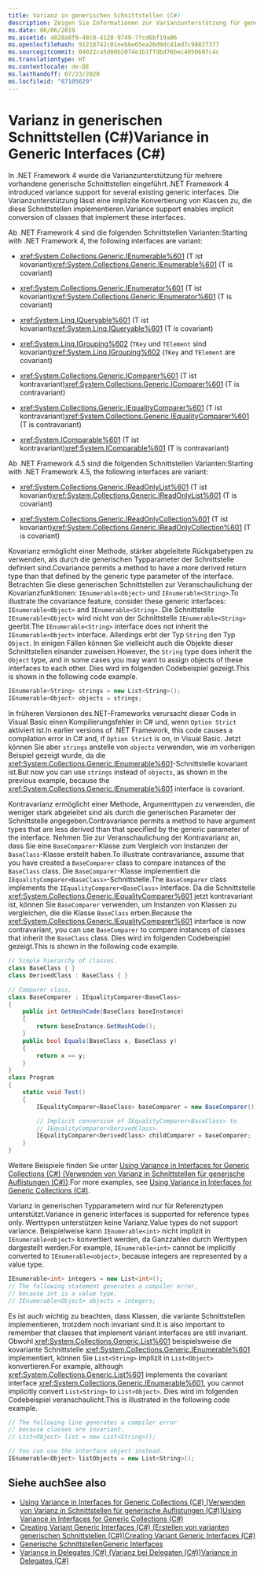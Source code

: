 ```yaml
---
title: Varianz in generischen Schnittstellen (C#)
description: Zeigen Sie Informationen zur Varianzunterstützung für generische Schnittstellen an, einschließlich aktualisierter Informationen für vorhandene Schnittstellen in .NET Framework 4 und 4.5.
ms.date: 06/06/2019
ms.assetid: 4828a8f9-48c0-4128-9749-7fcd6bf19a06
ms.openlocfilehash: 91218742c01eeb6e65ea26d9dc41ed7c98827377
ms.sourcegitcommit: 04022ca5d00b2074e1b1ffdbd76bec4950697c4c
ms.translationtype: HT
ms.contentlocale: de-DE
ms.lasthandoff: 07/23/2020
ms.locfileid: "87105629"
---
```

# <a name="variance-in-generic-interfaces-c"></a><span data-ttu-id="1120e-103">Varianz in generischen Schnittstellen (C#)</span><span class="sxs-lookup"><span data-stu-id="1120e-103">Variance in Generic Interfaces (C#)</span></span>

<span data-ttu-id="1120e-104">In .NET Framework 4 wurde die Varianzunterstützung für mehrere vorhandene generische Schnittstellen eingeführt.</span><span class="sxs-lookup"><span data-stu-id="1120e-104">.NET Framework 4 introduced variance support for several existing generic interfaces.</span></span> <span data-ttu-id="1120e-105">Die Varianzunterstützung lässt eine implizite Konvertierung von Klassen zu, die diese Schnittstellen implementieren.</span><span class="sxs-lookup"><span data-stu-id="1120e-105">Variance support enables implicit conversion of classes that implement these interfaces.</span></span>

<span data-ttu-id="1120e-106">Ab .NET Framework 4 sind die folgenden Schnittstellen Varianten:</span><span class="sxs-lookup"><span data-stu-id="1120e-106">Starting with .NET Framework 4, the following interfaces are variant:</span></span>

- <span data-ttu-id="1120e-107"><xref:System.Collections.Generic.IEnumerable%601> (T ist kovariant)</span><span class="sxs-lookup"><span data-stu-id="1120e-107"><xref:System.Collections.Generic.IEnumerable%601> (T is covariant)</span></span>

- <span data-ttu-id="1120e-108"><xref:System.Collections.Generic.IEnumerator%601> (T ist kovariant)</span><span class="sxs-lookup"><span data-stu-id="1120e-108"><xref:System.Collections.Generic.IEnumerator%601> (T is covariant)</span></span>

- <span data-ttu-id="1120e-109"><xref:System.Linq.IQueryable%601> (T ist kovariant)</span><span class="sxs-lookup"><span data-stu-id="1120e-109"><xref:System.Linq.IQueryable%601> (T is covariant)</span></span>

- <span data-ttu-id="1120e-110"><xref:System.Linq.IGrouping%602> (`TKey` und `TElement` sind kovariant)</span><span class="sxs-lookup"><span data-stu-id="1120e-110"><xref:System.Linq.IGrouping%602> (`TKey` and `TElement` are covariant)</span></span>

- <span data-ttu-id="1120e-111"><xref:System.Collections.Generic.IComparer%601> (T ist kontravariant)</span><span class="sxs-lookup"><span data-stu-id="1120e-111"><xref:System.Collections.Generic.IComparer%601> (T is contravariant)</span></span>

- <span data-ttu-id="1120e-112"><xref:System.Collections.Generic.IEqualityComparer%601> (T ist kontravariant)</span><span class="sxs-lookup"><span data-stu-id="1120e-112"><xref:System.Collections.Generic.IEqualityComparer%601> (T is contravariant)</span></span>

- <span data-ttu-id="1120e-113"><xref:System.IComparable%601> (T ist kontravariant)</span><span class="sxs-lookup"><span data-stu-id="1120e-113"><xref:System.IComparable%601> (T is contravariant)</span></span>

<span data-ttu-id="1120e-114">Ab .NET Framework 4.5 sind die folgenden Schnittstellen Varianten:</span><span class="sxs-lookup"><span data-stu-id="1120e-114">Starting with .NET Framework 4.5, the following interfaces are variant:</span></span>

- <span data-ttu-id="1120e-115"><xref:System.Collections.Generic.IReadOnlyList%601> (T ist kovariant)</span><span class="sxs-lookup"><span data-stu-id="1120e-115"><xref:System.Collections.Generic.IReadOnlyList%601> (T is covariant)</span></span>

- <span data-ttu-id="1120e-116"><xref:System.Collections.Generic.IReadOnlyCollection%601> (T ist kovariant)</span><span class="sxs-lookup"><span data-stu-id="1120e-116"><xref:System.Collections.Generic.IReadOnlyCollection%601> (T is covariant)</span></span>

<span data-ttu-id="1120e-117">Kovarianz ermöglicht einer Methode, stärker abgeleitete Rückgabetypen zu verwenden, als durch die generischen Typparameter der Schnittstelle definiert sind.</span><span class="sxs-lookup"><span data-stu-id="1120e-117">Covariance permits a method to have a more derived return type than that defined by the generic type parameter of the interface.</span></span> <span data-ttu-id="1120e-118">Betrachten Sie diese generischen Schnittstellen zur Veranschaulichung der Kovarianzfunktionen: `IEnumerable<Object>` und `IEnumerable<String>`.</span><span class="sxs-lookup"><span data-stu-id="1120e-118">To illustrate the covariance feature, consider these generic interfaces: `IEnumerable<Object>` and `IEnumerable<String>`.</span></span> <span data-ttu-id="1120e-119">Die Schnittstelle `IEnumerable<Object>` wird nicht von der Schnittstelle `IEnumerable<String>` geerbt.</span><span class="sxs-lookup"><span data-stu-id="1120e-119">The `IEnumerable<String>` interface does not inherit the `IEnumerable<Object>` interface.</span></span> <span data-ttu-id="1120e-120">Allerdings erbt der Typ `String` den Typ `Object`. In einigen Fällen können Sie vielleicht auch die Objekte dieser Schnittstellen einander zuweisen.</span><span class="sxs-lookup"><span data-stu-id="1120e-120">However, the `String` type does inherit the `Object` type, and in some cases you may want to assign objects of these interfaces to each other.</span></span> <span data-ttu-id="1120e-121">Dies wird im folgenden Codebeispiel gezeigt.</span><span class="sxs-lookup"><span data-stu-id="1120e-121">This is shown in the following code example.</span></span>

```csharp
IEnumerable<String> strings = new List<String>();
IEnumerable<Object> objects = strings;
```

<span data-ttu-id="1120e-122">In früheren Versionen des.NET-Frameworks verursacht dieser Code in Visual Basic einen Kompilierungsfehler in C# und, wenn `Option Strict` aktiviert ist.</span><span class="sxs-lookup"><span data-stu-id="1120e-122">In earlier versions of .NET Framework, this code causes a compilation error in C# and, if `Option Strict` is on, in Visual Basic.</span></span> <span data-ttu-id="1120e-123">Jetzt können Sie aber `strings` anstelle von `objects` verwenden, wie im vorherigen Beispiel gezeigt wurde, da die <xref:System.Collections.Generic.IEnumerable%601>-Schnittstelle kovariant ist.</span><span class="sxs-lookup"><span data-stu-id="1120e-123">But now you can use `strings` instead of `objects`, as shown in the previous example, because the <xref:System.Collections.Generic.IEnumerable%601> interface is covariant.</span></span>

<span data-ttu-id="1120e-124">Kontravarianz ermöglicht einer Methode, Argumenttypen zu verwenden, die weniger stark abgeleitet sind als durch die generischen Parameter der Schnittstelle angegeben.</span><span class="sxs-lookup"><span data-stu-id="1120e-124">Contravariance permits a method to have argument types that are less derived than that specified by the generic parameter of the interface.</span></span> <span data-ttu-id="1120e-125">Nehmen Sie zur Veranschaulichung der Kontravarianz an, dass Sie eine `BaseComparer`-Klasse zum Vergleich von Instanzen der `BaseClass`-Klasse erstellt haben.</span><span class="sxs-lookup"><span data-stu-id="1120e-125">To illustrate contravariance, assume that you have created a `BaseComparer` class to compare instances of the `BaseClass` class.</span></span> <span data-ttu-id="1120e-126">Die `BaseComparer`-Klasse implementiert die `IEqualityComparer<BaseClass>`-Schnittstelle.</span><span class="sxs-lookup"><span data-stu-id="1120e-126">The `BaseComparer` class implements the `IEqualityComparer<BaseClass>` interface.</span></span> <span data-ttu-id="1120e-127">Da die Schnittstelle <xref:System.Collections.Generic.IEqualityComparer%601> jetzt kontravariant ist, können Sie `BaseComparer` verwenden, um Instanzen von Klassen zu vergleichen, die die Klasse `BaseClass` erben.</span><span class="sxs-lookup"><span data-stu-id="1120e-127">Because the <xref:System.Collections.Generic.IEqualityComparer%601> interface is now contravariant, you can use `BaseComparer` to compare instances of classes that inherit the `BaseClass` class.</span></span> <span data-ttu-id="1120e-128">Dies wird im folgenden Codebeispiel gezeigt.</span><span class="sxs-lookup"><span data-stu-id="1120e-128">This is shown in the following code example.</span></span>

```csharp
// Simple hierarchy of classes.
class BaseClass { }
class DerivedClass : BaseClass { }

// Comparer class.
class BaseComparer : IEqualityComparer<BaseClass>
{
    public int GetHashCode(BaseClass baseInstance)
    {
        return baseInstance.GetHashCode();
    }
    public bool Equals(BaseClass x, BaseClass y)
    {
        return x == y;
    }
}
class Program
{
    static void Test()
    {
        IEqualityComparer<BaseClass> baseComparer = new BaseComparer();

        // Implicit conversion of IEqualityComparer<BaseClass> to
        // IEqualityComparer<DerivedClass>.
        IEqualityComparer<DerivedClass> childComparer = baseComparer;
    }
}
```

<span data-ttu-id="1120e-129">Weitere Beispiele finden Sie unter [Using Variance in Interfaces for Generic Collections (C#) (Verwenden von Varianz in Schnittstellen für generische Auflistungen (C#))](./using-variance-in-interfaces-for-generic-collections.md).</span><span class="sxs-lookup"><span data-stu-id="1120e-129">For more examples, see [Using Variance in Interfaces for Generic Collections (C#)](./using-variance-in-interfaces-for-generic-collections.md).</span></span>

<span data-ttu-id="1120e-130">Varianz in generischen Typparametern wird nur für Referenztypen unterstützt.</span><span class="sxs-lookup"><span data-stu-id="1120e-130">Variance in generic interfaces is supported for reference types only.</span></span> <span data-ttu-id="1120e-131">Werttypen unterstützen keine Varianz.</span><span class="sxs-lookup"><span data-stu-id="1120e-131">Value types do not support variance.</span></span> <span data-ttu-id="1120e-132">Beispielweise kann `IEnumerable<int>` nicht implizit in `IEnumerable<object>` konvertiert werden, da Ganzzahlen durch Werttypen dargestellt werden.</span><span class="sxs-lookup"><span data-stu-id="1120e-132">For example, `IEnumerable<int>` cannot be implicitly converted to `IEnumerable<object>`, because integers are represented by a value type.</span></span>

```csharp
IEnumerable<int> integers = new List<int>();
// The following statement generates a compiler error,
// because int is a value type.
// IEnumerable<Object> objects = integers;
```

<span data-ttu-id="1120e-133">Es ist auch wichtig zu beachten, dass Klassen, die variante Schnittstellen implementieren, trotzdem noch invariant sind.</span><span class="sxs-lookup"><span data-stu-id="1120e-133">It is also important to remember that classes that implement variant interfaces are still invariant.</span></span> <span data-ttu-id="1120e-134">Obwohl <xref:System.Collections.Generic.List%601> beispielsweise die kovariante Schnittstelle <xref:System.Collections.Generic.IEnumerable%601> implementiert, können Sie `List<String>` implizit in `List<Object>` konvertieren.</span><span class="sxs-lookup"><span data-stu-id="1120e-134">For example, although <xref:System.Collections.Generic.List%601> implements the covariant interface <xref:System.Collections.Generic.IEnumerable%601>, you cannot implicitly convert `List<String>` to `List<Object>`.</span></span> <span data-ttu-id="1120e-135">Dies wird im folgenden Codebeispiel veranschaulicht.</span><span class="sxs-lookup"><span data-stu-id="1120e-135">This is illustrated in the following code example.</span></span>

```csharp
// The following line generates a compiler error
// because classes are invariant.
// List<Object> list = new List<String>();

// You can use the interface object instead.
IEnumerable<Object> listObjects = new List<String>();
```

## <a name="see-also"></a><span data-ttu-id="1120e-136">Siehe auch</span><span class="sxs-lookup"><span data-stu-id="1120e-136">See also</span></span>

- [<span data-ttu-id="1120e-137">Using Variance in Interfaces for Generic Collections (C#) (Verwenden von Varianz in Schnittstellen für generische Auflistungen (C#))</span><span class="sxs-lookup"><span data-stu-id="1120e-137">Using Variance in Interfaces for Generic Collections (C#)</span></span>](./using-variance-in-interfaces-for-generic-collections.md)
- [<span data-ttu-id="1120e-138">Creating Variant Generic Interfaces (C#) (Erstellen von varianten generischen Schnittstellen (C#))</span><span class="sxs-lookup"><span data-stu-id="1120e-138">Creating Variant Generic Interfaces (C#)</span></span>](./creating-variant-generic-interfaces.md)
- [<span data-ttu-id="1120e-139">Generische Schnittstellen</span><span class="sxs-lookup"><span data-stu-id="1120e-139">Generic Interfaces</span></span>](../../../../standard/generics/interfaces.md)
- [<span data-ttu-id="1120e-140">Variance in Delegates (C#) (Varianz bei Delegaten (C#))</span><span class="sxs-lookup"><span data-stu-id="1120e-140">Variance in Delegates (C#)</span></span>](./variance-in-delegates.md)

